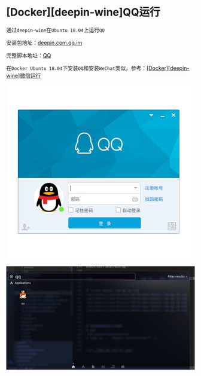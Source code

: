 
# [Docker][deepin-wine]QQ运行

通过`deepin-wine`在`Ubuntu 18.04`上运行`QQ`

安装包地址：[deepin.com.qq.im](https://mirrors.aliyun.com/deepin/pool/non-free/d/deepin.com.qq.im/)

完整脚本地址：[QQ](https://github.com/zjZSTU/Containerization-Automation/tree/master/dockerfiles/qq)

在`Docker Ubuntu 18.04`下安装`QQ`和安装`WeChat`类似，参考：[[Docker][deepin-wine]微信运行](https://container-automation.readthedocs.io/zh_CN/latest/docker/gui/[Docker][deepin-wine]微信运行.html)

![](./imgs/qq-begin.png)

![](./imgs/qq-starter.png)